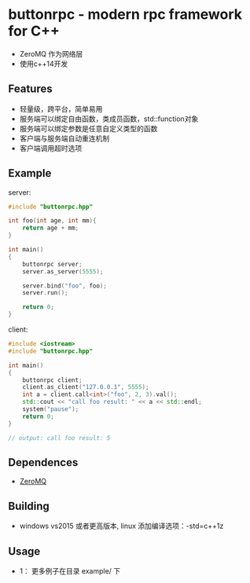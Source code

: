 
# buttonrpc - modern rpc framework for C++
- ZeroMQ 作为网络层
- 使用c++14开发

## Features
- 轻量级，跨平台，简单易用
- 服务端可以绑定自由函数，类成员函数，std::function对象
- 服务端可以绑定参数是任意自定义类型的函数
- 客户端与服务端自动重连机制
- 客户端调用超时选项

## Example
server:

```c++
#include "buttonrpc.hpp"

int foo(int age, int mm){
	return age + mm;
}

int main()
{
	buttonrpc server;
	server.as_server(5555);

	server.bind("foo", foo);
	server.run();

	return 0;
}
```

client: 

```c++
#include <iostream>
#include "buttonrpc.hpp"

int main()
{
	buttonrpc client;
	client.as_client("127.0.0.1", 5555);
	int a = client.call<int>("foo", 2, 3).val();
	std::cout << "call foo result: " << a << std::endl;
	system("pause");
	return 0;
}

// output: call foo result: 5

```

## Dependences
- [ZeroMQ](http://zguide.zeromq.org/page:all)


## Building
- windows vs2015 或者更高版本,  linux 添加编译选项：-std=c++1z

## Usage

- 1： 更多例子在目录 example/ 下

